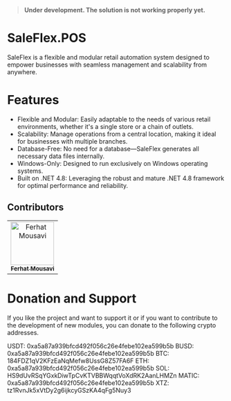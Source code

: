 > **Under development. The solution is not working properly yet.**

# SaleFlex.POS
SaleFlex is a flexible and modular retail automation system designed to empower businesses with seamless management and scalability from anywhere.

# Features
- Flexible and Modular: Easily adaptable to the needs of various retail environments, whether it's a single store or a chain of outlets.
- Scalability: Manage operations from a central location, making it ideal for businesses with multiple branches.
- Database-Free: No need for a database—SaleFlex generates all necessary data files internally.
- Windows-Only: Designed to run exclusively on Windows operating systems.
- Built on .NET 4.8: Leveraging the robust and mature .NET 4.8 framework for optimal performance and reliability.

## Contributors

<table>
<tr>
    <td align="center">
        <a href="https://github.com/ferhat-mousavi">
            <img src="https://avatars.githubusercontent.com/u/5930760?v=4" width="100;" alt="Ferhat Mousavi"/>
            <br />
            <sub><b>Ferhat Mousavi</b></sub>
        </a>
    </td>
</tr>
</table>

# Donation and Support
If you like the project and want to support it or if you want to contribute to the development of new modules, you can donate to the following crypto addresses.

USDT: 0xa5a87a939bfcd492f056c26e4febe102ea599b5b
BUSD: 0xa5a87a939bfcd492f056c26e4febe102ea599b5b
BTC: 184FDZ1qV2KFzEaNqMefw8UssG8Z57FA6F
ETH: 0xa5a87a939bfcd492f056c26e4febe102ea599b5b
SOL: HS9dUvRSqYGxkDiwTpCvKTVBBWqqtVoXdRK2AanLHMZn
MATIC: 0xa5a87a939bfcd492f056c26e4febe102ea599b5b
XTZ: tz1RvnJk5xVtDy2g6ijkcyGSzKA4qFg5Nuy3
